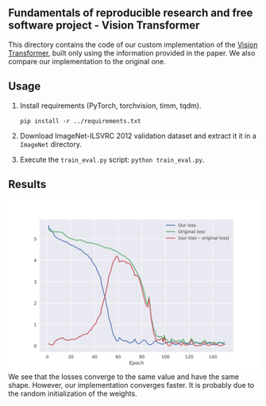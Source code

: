## Fundamentals of reproducible research and free software project - Vision Transformer

This directory contains the code of our custom implementation of the [Vision Transformer](https://arxiv.org/abs/2010.11929),
built only using the information provided in the paper. We also compare our implementation to the original one.

## Usage
1. Install requirements (PyTorch, torchvision, timm, tqdm).
    ```
    pip install -r ../requirements.txt
    ```

2. Download ImageNet-ILSVRC 2012 validation dataset and extract it it in a `ImageNet` directory.
3. Execute the `train_eval.py` script: `python train_eval.py`.

## Results
![Results](../figures/diff_losses.png)
We see that the losses converge to the same value and have the same shape.
However, our implementation converges faster. It is probably due to the random initialization of the weights.
 
